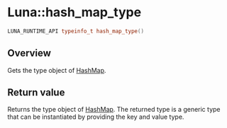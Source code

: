 # Luna::hash_map_type

```c++
LUNA_RUNTIME_API typeinfo_t hash_map_type()
```

## Overview
Gets the type object of [HashMap](class_luna_1_1_hash_map.md). 

## Return value
Returns the type object of [HashMap](class_luna_1_1_hash_map.md). The returned type is a generic type that can be instantiated by providing the key and value type. 

